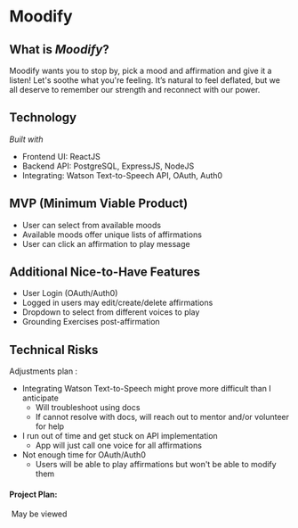 # Moodify

## What is *Moodify*?

Moodify wants you to stop by, pick a mood and affirmation and give it a listen! Let's soothe what you're feeling. It’s natural to feel deflated, but we all deserve to remember our strength  and reconnect with our power. 

## Technology

*Built with*

- Frontend UI: ReactJS
- Backend API: PostgreSQL, ExpressJS, NodeJS
- Integrating: Watson Text-to-Speech API, OAuth, Auth0

## MVP (Minimum Viable Product)

- User can select from available moods
- Available moods offer unique lists of affirmations
- User can click an affirmation to play message

## Additional Nice-to-Have Features

- User Login (OAuth/Auth0)
- Logged in users may edit/create/delete affirmations
- Dropdown to select from different voices to play
- Grounding Exercises post-affirmation

## Technical Risks

Adjustments plan :

- Integrating Watson Text-to-Speech might prove more difficult than I anticipate
  - Will troubleshoot using docs
  - If cannot resolve with docs, will reach out to mentor and/or volunteer for help
- I run out of time and get stuck on API implementation
  - App will just call one voice for all affirmations
- Not enough time for OAuth/Auth0
  - Users will be able to play affirmations but won't be able to modify them

#### Project Plan:

​	May be viewed 

[here]: https://docs.google.com/document/d/1J7ajWi-ufCvDecWNziYcyeI46Jwq1VOIiWjT5Mre0Fs/edit#

